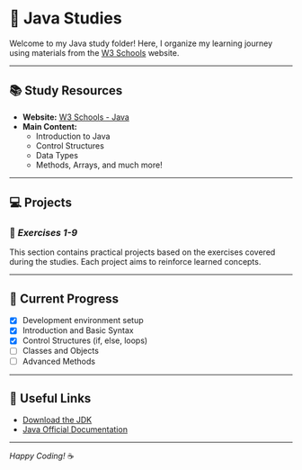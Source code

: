 # 📘 Java Studies

Welcome to my Java study folder! Here, I organize my learning journey using materials from the [W3 Schools](https://www.w3schools.com/java/) website.  

---

## 📚 Study Resources  
- **Website:** [W3 Schools - Java](https://www.w3schools.com/java/)  
- **Main Content:**  
  - Introduction to Java  
  - Control Structures  
  - Data Types  
  - Methods, Arrays, and much more!  

---

## 💻 Projects  
### 📂 *Exercises 1-9*  
This section contains practical projects based on the exercises covered during the studies. Each project aims to reinforce learned concepts.  

---

## 🚀 Current Progress  
- [x] Development environment setup  
- [x] Introduction and Basic Syntax  
- [x] Control Structures (if, else, loops)  
- [ ] Classes and Objects  
- [ ] Advanced Methods  

---

## 🔗 Useful Links  
- [Download the JDK](https://www.oracle.com/java/technologies/javase-downloads.html)  
- [Java Official Documentation](https://docs.oracle.com/javase/8/docs/)  

---

*Happy Coding!* ☕  
